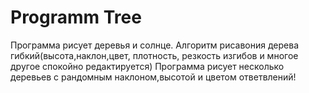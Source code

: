 Programm Tree
====
Программа рисует деревья и солнце. Алгоритм рисавония дерева гибкий(высота,наклон,цвет, плотность, резкость изгибов и многое другое спокойно редактируется) Программа рисует несколько деревьев с рандомным наклоном,высотой и цветом ответвлений!


